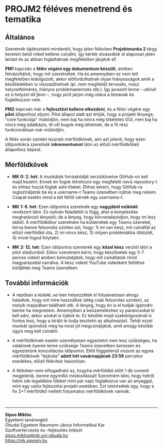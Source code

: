 # PROJM2 féléves menetrend és tematika

## Általános

Szeretnék tájékoztatni mindenkit, hogy jelen félévben **Projektmunka 2** tárgy keretein belül miket kellene csinálni, így kérlek olvassátok el alaposan jelen leírást és az abban foglaltaknak megfelelően járjatok el!

**PM1** kapcsán a **félév végére egy dokumentum készült**, amiben felvázoltátok, hogy mit szeretnétek. Ha és amennyiben ez nem lett megfelelően kidolgozott, akkor előfordulhatnak olyan hiányosságok amik a későbbiekben is visszaüthetnek (pl. nem megfelelő tervezés, rossz helyzetfelmérés, hiányos problémaelemzés stb.). Így javasolt lenne *--akinél ez a helyzet áll fenn--*, hogy picit járjon még utána a témának és foglalkozzon vele.

**PM2** kapcsán már a **fejlesztést kellene elkezdeni**, és a félév végére egy **pilot** állapothoz eljutni. Pilot állapot alatt azt értjük, hogy a projekt lényege, "core funkciója" működjön, nem baj ha nincs még tökéletes GUI, nem baj ha nincs még adatbázis, itt-ott bugok még lehetnek, de a fő rész funkcionálisan már működjön.

A félév során szintén lesznek mérföldkövek, ami azt jelenti, hogy ezen időpontokra szeretnék **inkrementumot** látni az előző mérföldkőbéli állapothoz képest.

## Mérföldkövek

- **MK 0: 2. hét**:
A munkátok forráskódját verziókövetve GitHub-on kell majd kezelni. Ennek én fogok létrehozni egy megfelelő nevű repository-t és ehhez hozzá foglak adni titeket. Ehhez kérem, hogy GitHub-ra regisztráljatok be és a username-t Teams üzenetben írjátok meg nekem. Csapat esetén mind a két féltől várnék egy username-t.

- **MK 1: 6. hét**:
Ezen időpontra szeretnék egy **nagyjából működő** rendszert látni. Ez nyilván feladattól is függ, ahol a komplexitás meghatározó tényező; de a lényeg, hogy körvonalazódjon, hogy mi lesz ebből. A mérföldkőkor szeretném ha küldenétek egy Teams üzenetet, leírva benne felsorolás szinten azt, hogy: 1) mi van kész, mit csináltál az előző mérföldkő óta, 2) mi nincs kész, 3) milyen problémákba ütköztél, 4) mivel fogod folytatni.

- **MK 2: 12. hét**:
Ezen időpontra szeretnék egy **közel kész** verziót látni a pilot stádiumból. Ekkor szeretném kérni, hogy készítsetek egy 5-7 perces videót amiben bemutatjátok, hogy mit csináltatok rövid magyarázattal narrálva. A kész videót YouTube videóként feltöltve küldjétek meg Teams üzenetben.

## További információk

- A repóban a `README.md`-ben helyezzétek el folyamatosan ahogy haladtok, hogy mit mire használtok (elég csak felsorolás szinten), az melyik mappában található stb. A lényeg, hogy én is el tudjak igazodni benne ha megnézem. Amennyiben a beüzemeléshez xy parancsokat ki kell adni, akkor azokat is írjátok le. Ez később majd szakdolgozatnál is fontos lesz, hogy a bíráló le tudja tesztelni az alkalmazást. Tehát ezzel munkát spóroltok meg ha most jól megcsináljátok, amit amúgy később úgyis meg kell csinálni.

- A mérföldkövek esetén személyesen egyeztetni nem lesz szükséges, ha valakinek ilyenre lenne szüksége Teams üzenetben keressen és egyeztetünk konzultációs időpontot. Ettől függetlenül viszont az egyes mérföldkövek "lejárata" **adott hét vasárnapjának 23:59** percekor esedékes, előző félévhez hasonlóan.

- A félévben nem elfogadható az, hogyha mérföldkő előtt 1 db commit megjelenik, benne egymillió módosítással! Szeretném látni, hogy hétről hétre (de legalábbis többet mint pár nap) foglalkozva van az anyaggal, mint egy valós fejlesztési projekt esetében. Ezt tekintsétek úgy, hogy a fix 2+1 mérföldkő mellett folyamatos mérföldkövek vannak.

<br>

---

**Sipos Miklós**\
Egyetemi tanársegéd\
Óbudai Egyetem Neumann János Informatikai Kar\
Szoftvertervezés és –fejlesztés Intézet\
<sipos.miklos@nik.uni-obuda.hu>\
<https://nik.siposm.hu>
